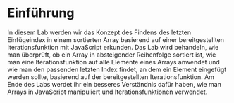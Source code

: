 # Einführung

In diesem Lab werden wir das Konzept des Findens des letzten Einfügeindex in einem sortierten Array basierend auf einer bereitgestellten Iterationsfunktion mit JavaScript erkunden. Das Lab wird behandeln, wie man überprüft, ob ein Array in absteigender Reihenfolge sortiert ist, wie man eine Iterationsfunktion auf alle Elemente eines Arrays anwendet und wie man den passenden letzten Index findet, an dem ein Element eingefügt werden sollte, basierend auf der bereitgestellten Iterationsfunktion. Am Ende des Labs werdet ihr ein besseres Verständnis dafür haben, wie man Arrays in JavaScript manipuliert und Iterationsfunktionen verwendet.
